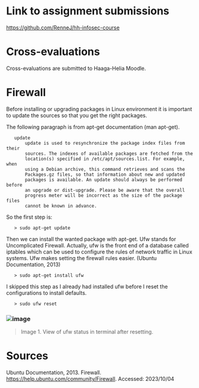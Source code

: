 # Link to assignment submissions

https://github.com/RenneJ/hh-infosec-course

# Cross-evaluations

Cross-evaluations are submitted to Haaga-Helia Moodle.

# Firewall

Before installing or upgrading packages in Linux environment it is important to update the sources so that you get the right packages.

The following paragraph is from apt-get documentation (man apt-get).

       update
           update is used to resynchronize the package index files from their
           sources. The indexes of available packages are fetched from the
           location(s) specified in /etc/apt/sources.list. For example, when
           using a Debian archive, this command retrieves and scans the
           Packages.gz files, so that information about new and updated
           packages is available. An update should always be performed before
           an upgrade or dist-upgrade. Please be aware that the overall
           progress meter will be incorrect as the size of the package files
           cannot be known in advance.

So the first step is:

       > sudo apt-get update

Then we can install the wanted package with apt-get. Ufw stands for Uncomplicated Firewall. Actually, ufw is the front end of a database called iptables which can be used to configure the rules of network traffic in Linux systems. Ufw makes setting the firewall rules easier. (Ubuntu Documentation, 2013)

       > sudo apt-get install ufw

I skipped this step as I already had installed ufw before I reset the configurations to install defaults.

       > sudo ufw reset

### ![image](https://github.com/RenneJ/hh-infosec-course/assets/97522117/4c860a9e-6a52-48ad-84dd-e20a81f609f6)
> Image 1. View of ufw status in terminal after resetting.



# Sources

Ubuntu Documentation, 2013. Firewall. https://help.ubuntu.com/community/Firewall. Accessed: 2023/10/04
